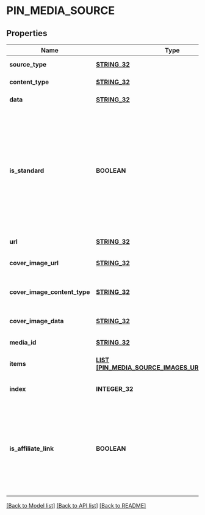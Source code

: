 # PIN_MEDIA_SOURCE

## Properties
Name | Type | Description | Notes
------------ | ------------- | ------------- | -------------
**source_type** | [**STRING_32**](STRING_32.md) |  | [default to null]
**content_type** | [**STRING_32**](STRING_32.md) |  | [default to null]
**data** | [**STRING_32**](STRING_32.md) |  | [default to null]
**is_standard** | **BOOLEAN** | Set the parameter to false to create the new simplified Pin instead of the standard pin. Currently the field is only available to a list of beta users. | [optional] [default to true]
**url** | [**STRING_32**](STRING_32.md) |  | [default to null]
**cover_image_url** | [**STRING_32**](STRING_32.md) | Cover image url. | [optional] [default to null]
**cover_image_content_type** | [**STRING_32**](STRING_32.md) | Content type for cover image Base64. | [optional] [default to null]
**cover_image_data** | [**STRING_32**](STRING_32.md) | Cover image Base64. | [optional] [default to null]
**media_id** | [**STRING_32**](STRING_32.md) |  | [default to null]
**items** | [**LIST [PIN_MEDIA_SOURCE_IMAGES_URL_ITEMS_INNER]**](PinMediaSourceImagesURL_items_inner.md) | Array with image objects. | [default to null]
**index** | **INTEGER_32** |  | [optional] [default to null]
**is_affiliate_link** | **BOOLEAN** | This is an affiliate link or sponsored product. The FTC requires disclosure for paid partnerships and affiliate products. | [optional] [default to false]

[[Back to Model list]](../README.md#documentation-for-models) [[Back to API list]](../README.md#documentation-for-api-endpoints) [[Back to README]](../README.md)


